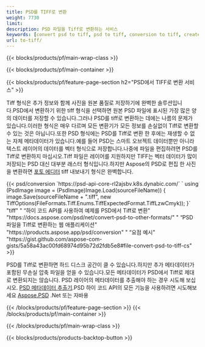 ```yaml
---
title: PSD를 TIFF로 변환
weight: 7730
limit: 
description: PSD 파일을 Tiff로 변환하는 서비스
keywords: [convert psd to tiff, psd to tiff, conversion to tiff, create tiff from psd, print psd as tiff]
url: to-tiff/
---
```


{{< blocks/products/pf/main-wrap-class >}}

{{< blocks/products/pf/main-container >}}

{{< blocks/products/pf/feature-page-section h2="PSD에서 TIFF로 변환 서비스" >}}
<p>Tiff 형식은 추가 정보와 함께 사진을 원본 품질로 저장하기에 완벽한 솔루션입니다.PSD에서 변환하기 위한 tiff 형식을 선택하면 원본 PSD 파일에 표시된 가장 많은 양의 데이터를 저장할 수 있습니다.그러나 PSD를 tiff로 변환하는 데에는 나름의 문제가 있습니다.이러한 형식은 매우 다르며 모든 변환기가 모든 정보를 손실없이 Tiff로 변환할 수 있는 것은 아닙니다.또한 PSD 형식에는 PSD를 Tiff로 변환 한 후에는 재생할 수 없는 자체 메타데이터가 있습니다.예를 들어 PSD는 스마트 오브젝트 데이터뿐만 아니라 텍스트 레이어의 데이터를 벡터 형식으로 저장합니다.나중에 파일을 편집하려면 PSD를 Tiff로 변환하지 마십시오.Tiff 파일은 레이어를 지원하지만 TIFF는 벡터 데이터가 많이 저장되는 PSD 대신 대부분 래스터 형식입니다.하지만 Aspose의 PSD로 편집 한 사진을 변환하면 <a href="https://products.aspose.app/psd/photo-editor">포토 에디터</a> tiff 내보내기 형식은 완벽합니다.</p>
{{< psd/conversion `https://psd-api-core-rl2ajsbv.k8s.dynabic.com/` 
`    using (PsdImage image = (PsdImage)Image.Load(sourceFileName))
    {
        image.Save(sourceFileName + ".tiff", new TiffOptions(FileFormats.Tiff.Enums.TiffExpectedFormat.TiffLzwCmyk));
    }` 
	"tiff" "
“하이 코드 API를 사용하여 예제를 PSD에서 Tiff로 변환"  "https://docs.aspose.com/psd/net/convert-psd-to-other-formats/" "
“PSD 파일을 Tiff로 변환하는 웹 애플리케이션" "https://products.aspose.app/psd/conversion" "
“요점 예시" "https://gist.github.com/aspose-com-gists/5a58a43ac00fd68974d95b72d2fdb5e8#file-convert-psd-to-tiff-cs" >}}
<p>PSD를 Tiff로 변환하면 하드 디스크 공간이 클 수 있습니다.하지만 추가 메타데이터가 포함된 무손실 압축 파일을 얻을 수 있습니다.모든 메타데이터가 PSD에서 Tiff로 제대로 변환되지는 않습니다. PSD 레이어의 메타데이터를 추출해야 하는 경우 시도해 보십시오. <a href="https://products.aspose.app/psd/metadata">PSD 메타데이터 추출기</a>.PSD 하이 코드 API의 모든 기능을 사용하려면 시도해보세요 <a href="/psd">Aspose.PSD</a> .Net 또는 자바용</p>
{{< /blocks/products/pf/feature-page-section >}}
{{< /blocks/products/pf/main-container >}}


{{< /blocks/products/pf/main-wrap-class >}}

{{< blocks/products/products-backtop-button >}}
